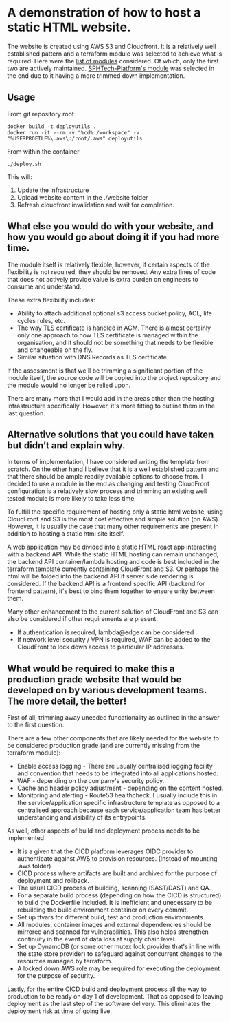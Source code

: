 # A demonstration of how to host a static HTML website.

The website is created using AWS S3 and Cloudfront. It is a relatively well established pattern and a terraform module was selected to achieve what is required. Here were the [list of modules](https://registry.terraform.io/search/modules?q=cloudfront%20static%20site) considered. Of which, only the first two are actively maintained. [SPHTech-Platform's module](https://registry.terraform.io/modules/SPHTech-Platform/s3-cloudfront-static-site/aws/latest#provider_aws) was selected in the end due to it having a more trimmed down implementation.

## Usage

From git repository root
```
docker build -t deployutils .
docker run -it --rm -v "%cd%:/workspace" -v "%USERPROFILE%\.aws\:/root/.aws" deployutils
```

From within the container
```
./deploy.sh
```

This will:  
1. Update the infrastructure
2. Upload website content in the ./website folder
3. Refresh cloudfront invalidation and wait for completion.

## What else you would do with your website, and how you would go about doing it if you had more time.

The module itself is relatively flexible, however, if certain aspects of the flexibility is not required, they should be removed. Any extra lines of code that does not actively provide value is extra burden on engineers to consume and understand.

These extra flexibility includes:
- Ability to attach additional optional s3 access bucket policy, ACL, life cycles rules, etc.
- The way TLS certificate is handled in ACM. There is almost certainly only one approach to how TLS certificate is managed within the organisation, and it should not be something that needs to be flexible and changeable on the fly.
- Similar situation with DNS Records as TLS certificate.

If the assessment is that we'll be trimming a significant portion of the module itself, the source code will be copied into the project repository and the module would no longer be relied upon.

There are many more that I would add in the areas other than the hosting infrastructure specifically. However, it's more fitting to outline them in the last question.


## Alternative solutions that you could have taken but didn’t and explain why.

In terms of implementation, I have considered writing the template from scratch. On the other hand I believe that it is a well established pattern and that there should be ample readily available options to choose from. I decided to use a module in the end as changing and testing CloudFront configuration is a relatively slow process and trimming an existing well tested module is more likely to take less time.

To fulfill the specific requirement of hosting only a static html website, using CloudFront and S3 is the most cost effective and simple solution (on AWS). However, it is usually the case that many other requirements are present in addition to hosting a static html site itself.

A web application may be divided into a static HTML react app interacting with a backend API. While the static HTML hosting can remain unchanged, the backend API container/lambda hosting and code is best included in the terraform template currently containing CloudFront and S3. Or perhaps the html will be folded into the backend API if server side rendering is considered. If the backend API is a frontend specific API (backend for frontend pattern), it's best to bind them together to ensure unity between them.

Many other enhancement to the current solution of CloudFront and S3 can also be considered if other requirements are present:  
- If authentication is required, lambda@edge can be considered
- If network level security / VPN is required, WAF can be added to the CloudFront to lock down access to particular IP addresses.


## What would be required to make this a production grade website that would be developed on by various development teams. The more detail, the better!

First of all, trimming away uneeded funcationality as outlined in the answer to the first question.

There are a few other components that are likely needed for the website to be considered production grade (and are currently missing from the terraform module):  
- Enable access logging - There are usually centralised logging facility and convention that needs to be integrated into all applications hosted.
- WAF - depending on the company's security policy.
- Cache and header policy adjustment -  depending on the content hosted.
- Monitoring and alerting - Route53 healthcheck. I usually include this in the service/application specific infrastructure template as opposed to a centralised approach because each service/application team has better understanding and visibility of its entrypoints.

As well, other aspects of build and deployment process needs to be implemented
- It is a given that the CICD platform leverages OIDC provider to authenticate against AWS to provision resources. (Instead of mounting .aws folder)
- CICD process where artifacts are built and archived for the purpose of deployment and rollback.
- The usual CICD process of building, scanning (SAST/DAST) and QA.
- For a separate build process (depending on how the CICD is structured) to build the Dockerfile included. It is inefficient and unecessary to be rebuilding the build environment container on every commit.
- Set up tfvars for different build, test and production environments.
- All modules, container images and external dependencies should be mirrored and scanned for vulnerabilities. This also helps strengthen continuity in the event of data loss at supply chain level.
- Set up DynamoDB (or some other mutex lock provider that's in line with the state store provider) to safeguard against concurrent changes to the resources managed by terraform.
- A locked down AWS role may be required for executing the deployment for the purpose of security.

Lastly, for the entire CICD build and deployment process all the way to production to be ready on day 1 of development. That as opposed to leaving deployment as the last step of the software delivery. This eliminates the deployment risk at time of going live.



